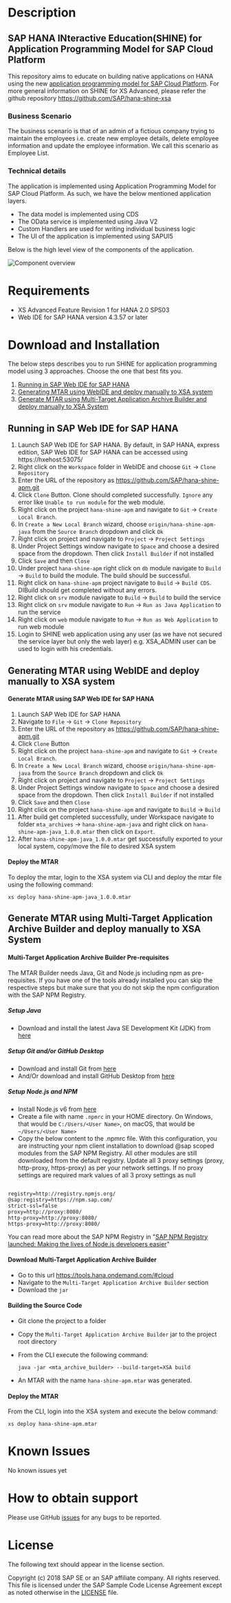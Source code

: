 # Description

## SAP HANA INteractive Education(SHINE) for Application Programming Model for SAP Cloud Platform


This repository aims to educate on building native applications on HANA using the new [application programming model for SAP Cloud Platform](https://help.sap.com/viewer/65de2977205c403bbc107264b8eccf4b/Cloud/en-US/00823f91779d4d42aa29a498e0535cdf.html). For more general information on SHINE for XS Advanced, please refer the github repository https://github.com/SAP/hana-shine-xsa

### Business Scenario 

The business scenario is that of an admin of a fictious company trying to maintain the employees i.e. create new employee details, delete employee information and update the employee information. We call this scenario as Employee List.

### Technical details 

The application is implemented using Application Programming Model for SAP Cloud Platform. As such, we have the below mentioned application layers.

- The data model is implemented using CDS 
- The OData service is implemented using Java V2
- Custom Handlers are used for writing individual business logic
- The UI of the application is implemented using SAPUI5 

Below is the high level view of the components of the application. 

![Component overview](.docs/component.png "Component overview")

# Requirements

* XS Advanced Feature Revision 1 for HANA 2.0 SPS03
* Web IDE for SAP HANA version 4.3.57 or later

# Download and Installation

The below steps describes you to run SHINE for application programming model using 3 approaches. Choose the one that best fits you.

1. [Running in SAP Web IDE for SAP HANA](#running-in-sap-web-ide-for-sap-hana)
2. [Generating MTAR using WebIDE and deploy manually to XSA system](#generating-mtar-using-webide-and-deploy-manually-to-xsa-system)
3. [Generate MTAR using Multi-Target Application Archive Builder and deploy manually to XSA System](#generate-mtar-using-multi-target-application-archive-builder-and-deploy-manually-to-xsa-system)

## Running in SAP Web IDE for SAP HANA

1.  Launch SAP Web IDE for SAP HANA. By default, in SAP HANA, express edition, SAP Web IDE for SAP HANA can be accessed using https://hxehost:53075/
2.  Right click on the `Workspace` folder in WebIDE and choose `Git` -> `Clone Repository`
3.  Enter the URL of the repository as https://github.com/SAP/hana-shine-apm.git
4.  Click `Clone` Button. Clone should completed successfully. `Ignore` any error like `Unable to run module` for the web module.
5.  Right click on the project `hana-shine-apm` and navigate to `Git` -> `Create Local Branch`.
6.  In `Create a New Local Branch` wizard, choose `origin/hana-shine-apm-java` from the `Source Branch` dropdown and click `Ok`
7.   Right click on project and navigate to `Project`  ->  `Project Settings`
8.  Under Project Settings window navigate to `Space` and choose a desired space from the dropdown. Then click `Install Builder` if not installed
9.  Click `Save` and then `Close`
10.  Under project `hana-shine-apm` right click on `db` module navigate to `Build` ->  `Build` to build the module. The build should be successful.
11.  Right click on `hana-shine-apm` project navigate to `Build` ->  `Build CDS`. DIBuild should get completed without any errors.
12. Right click on `srv` module navigate to `Build` ->  `Build` to build the service
13. Right click on `srv` module navigate to `Run` ->  `Run as Java Application` to run the service
14. Right click on `web` module navigate to `Run` ->  `Run as Web Application` to run web module
15. Login to SHINE web application using any user (as we have not secured the service layer but only the web layer) e.g. XSA_ADMIN user can be used to login with his credentials.

## Generating MTAR using WebIDE and deploy manually to XSA system
#### Generate MTAR using SAP Web IDE for SAP HANA
1.  Launch SAP Web IDE for SAP HANA
2.  Navigate to `File`  ->  `Git` ->  `Clone Repository`
3.  Enter the URL of the repository as https://github.com/SAP/hana-shine-apm.git
4.  Click `Clone` Button
5.  Right click on the project `hana-shine-apm` and navigate to `Git` -> `Create Local Branch`.
6.  In `Create a New Local Branch` wizard, choose `origin/hana-shine-apm-java` from the `Source Branch` dropdown and click `Ok`
7.  Right click on project and navigate to `Project`  ->  `Project Settings`
8.  Under Project Settings window navigate to `Space` and choose a desired space from the dropdown. Then click `Install Builder` if not installed
9.  Click `Save` and then `Close`
10.  Right click on the project `hana-shine-apm` and navigate to `Build` ->  `Build`
11.  After build get completed successfully, under Workspace navigate to folder `mta_archives` ->  `hana-shine-apm-java`  and right click on `hana-shine-apm-java_1.0.0.mtar` then click on `Export`.
12. After `hana-shine-apm-java_1.0.0.mtar` get successfully exported to your local system, copy/move the file to desired XSA system

#### Deploy the MTAR
To deploy the mtar, login to the XSA system via CLI and deploy the mtar file using the following command:

  `xs deploy hana-shine-apm-java_1.0.0.mtar`

## Generate MTAR using Multi-Target Application Archive Builder and deploy manually to XSA System

#### Multi-Target Application Archive Builder Pre-requisites
The MTAR Builder needs Java, Git and Node.js including npm as pre-requisites. If you have one of the tools already installed you can skip the respective steps but make sure that you do not skip the npm configuration with the SAP NPM Registry.
##### Setup Java
  - Download and install the latest Java SE Development Kit (JDK) from [here](http://www.oracle.com/technetwork/java/javase/downloads/index.html)

##### Setup Git and/or GitHub Desktop
- Download and install Git from [here](https://git-scm.com/)
- And/Or download and install GitHub Desktop from [here](https://desktop.github.com/)

##### Setup Node.js and NPM
- Install Node.js v6 from [here](https://nodejs.org/en/download/)
- Create a file with name `.npmrc` in your HOME directory. On Windows, that would be `C:/Users/<User Name>`, on macOS, that would be `~/Users/<User Name>`
- Copy the below content to the .npmrc file. With this configuration, you are instructing your npm client installation to download @sap scoped modules from the SAP NPM Registry. All other modules are still downloaded from the default registry. Update all 3 proxy settings (proxy, http-proxy, https-proxy) as per your network settings. If no proxy settings are required mark values of all 3 proxy settings as null

~~~~

registry=http://registry.npmjs.org/
@sap:registry=https://npm.sap.com/
strict-ssl=false
proxy=http://proxy:8080/
http-proxy=http://proxy:8080/
https-proxy=http://proxy:8080/

~~~~
You can read more about the SAP NPM Registry in "[SAP NPM Registry launched: Making the lives of Node.js developers easier](https://blogs.sap.com/2017/05/16/sap-npm-registry-launched-making-the-lives-of-node.js-developers-easier/)"

#### Download Multi-Target Application Archive Builder

- Go to this url https://tools.hana.ondemand.com/#cloud
- Navigate to the `Multi-Target Application Archive Builder` section
- Download the `jar`

#### Building the Source Code
- Git clone the project to a folder 
- Copy the `Multi-Target Application Archive Builder` jar to the project root directory
- From the CLI execute the following command:

  `java -jar <mta_archive_builder> --build-target=XSA build`
- An MTAR with the name `hana-shine-apm.mtar` was generated.

#### Deploy the MTAR

From the CLI, login into the XSA system and execute the below command:

`xs deploy hana-shine-apm.mtar`

# Known Issues

No known issues yet

# How to obtain support

Please use GitHub [issues](https://github.com/SAP/hana-apm-shine/issues/new) for any bugs to be reported.

# License

The following text should appear in the license section.  

Copyright (c) 2018 SAP SE or an SAP affiliate company. All rights reserved.
This file is licensed under the SAP Sample Code License Agreement except as noted otherwise in the [LICENSE](SAP_Sample_Code_License_Agreementv1.0.docx) file.




